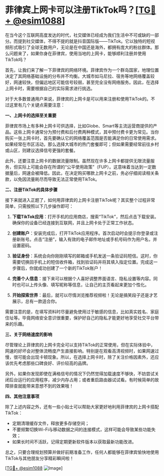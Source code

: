 # 菲律宾上网卡可以注册TikTok吗？[[TG💪+ @esim1088](https://t.me/s/esim1088)]

在当今这个互联网高度发达的时代，社交媒体已经成为我们生活中不可或缺的一部分。而提到社交媒体，不得不提的就是抖音国际版——TikTok。它以独特的短视频形式吸引了全球无数用户，无论是在中国还是海外，都拥有庞大的粉丝群体。那么问题来了，如果你身在菲律宾，使用当地的上网卡，能够顺利注册并使用TikTok吗？

首先，让我们来了解一下菲律宾的网络环境。菲律宾作为一个群岛国家，地理位置决定了其网络基础设施的分布并不均衡。大城市如马尼拉、宿务等地网络覆盖较好，网速较快，但偏远地区可能信号较弱，甚至完全没有网络服务。因此，在选择上网卡时，需要根据自己的实际需求进行挑选。

对于大多数普通用户来说，菲律宾的上网卡是可以用来注册和使用TikTok的。不过这里有几个关键点需要注意：

**一、上网卡的选择至关重要**

菲律宾市场上有多种上网卡可供选择，比如Globe、Smart等主流运营商提供的产品。这些上网卡通常分为预付费和后付费两种模式，其中预付费卡更为常见。当你购买一张上网卡时，首先要确认它的网络覆盖范围是否能满足你的日常使用需求。如果经常在市区活动，那么选择大城市的热门套餐即可；但如果需要经常前往乡村或山区，则建议选择信号更强的套餐。

此外，还要注意上网卡的数据流量限制。虽然现在许多上网卡都提供无限流量服务，但实际上可能会存在所谓的“公平使用政策”（FUP）。这意味着当达到一定数据量后，网速会被降低。因此，在决定购买哪款上网卡之前，务必仔细阅读相关条款，以免因流量耗尽而导致无法正常使用TikTok。

**二、注册TikTok的具体步骤**

接下来就进入正题了，如何用菲律宾的上网卡注册TikTok呢？其实整个过程非常简单，只需按照以下几步操作即可：

1. **下载TikTok应用**：打开手机的应用商店，搜索“TikTok”，然后点击下载安装。确保你的设备已经连接到互联网，并且上网卡处于正常工作状态。
   
2. **创建账户**：安装完成后，打开TikTok应用程序。首次启动时会提示你登录或注册新账号。点击“注册”，输入有效的电子邮件地址或手机号码作为用户名，并设置密码。

3. **验证身份**：系统会向你刚刚填写的邮箱或手机发送一条验证码短信。这时，你需要切换回手机上的短信收件箱，找到验证码并将其填入指定位置。完成这一步骤后，你就成功创建了一个新的TikTok账户！

4. **完善个人信息**：接下来可以根据个人喜好调整界面语言、隐私设置等内容。同时也可以上传头像、填写昵称等信息，让自己的主页看起来更加个性化。

5. **开始探索世界**：最后，就可以尽情浏览推荐视频啦！无论是搞笑段子还是才艺展示，总有一款适合你。

需要注意的是，在填写资料时尽量避免使用过于敏感的信息，比如真实姓名、家庭住址等。毕竟网络安全意识很重要，保护好自己的隐私才能更好地享受社交平台带来的乐趣。

**三、关于网络速度的影响**

尽管理论上菲律宾的上网卡完全可以支持TikTok的正常使用，但在实际体验中，网速的好坏会对整体流畅度产生直接影响。特别是在观看高清视频时，如果网速过慢，很可能会出现卡顿现象。所以，在选择上网卡时，除了关注价格因素外，还应该优先考虑那些口碑良好、评价较高的品牌。

另外，如果你发现即使在满格信号的情况下仍然觉得加载速度不够快，不妨尝试关闭后台运行的应用程序，减少内存占用；或者重启路由器试试看。有时候简单的故障排查就能带来意想不到的效果哦！

**四、其他注意事项**

除了上述内容之外，还有一些小贴士可以帮助大家更好地利用菲律宾的上网卡搭配TikTok：

- 定期清理缓存文件，释放更多存储空间；
- 不要频繁切换Wi-Fi与移动数据之间的连接模式，这样可能会导致某些功能失效；
- 如果长时间不活跃，记得定期更新软件版本以获取最新功能改进。

总之，只要合理规划预算并做好前期准备工作，任何人都能够在菲律宾愉快地使用TikTok与其他朋友分享精彩瞬间啦！

[[TG💪+ @esim1088](https://t.me/s/esim1088) ![Image](https://i.postimg.cc/4NQfJmqS/Snipaste-2025-05-13-00-14-12.png)]
